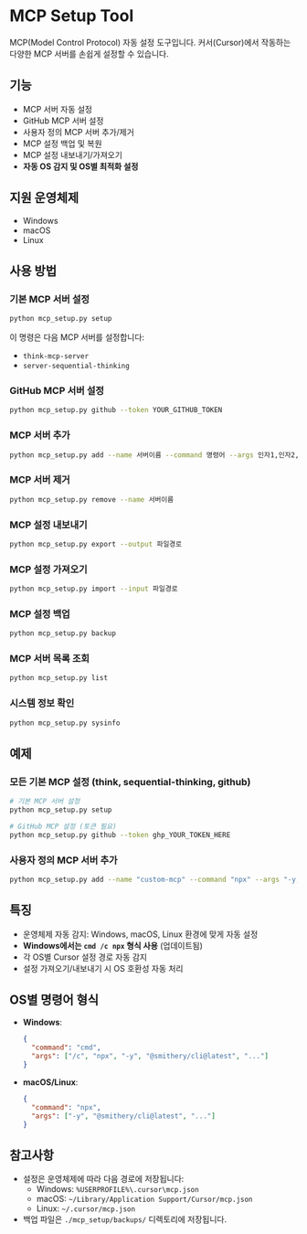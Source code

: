 # MCP Setup Tool

MCP(Model Control Protocol) 자동 설정 도구입니다. 커서(Cursor)에서 작동하는 다양한 MCP 서버를 손쉽게 설정할 수 있습니다.

## 기능

- MCP 서버 자동 설정
- GitHub MCP 서버 설정
- 사용자 정의 MCP 서버 추가/제거
- MCP 설정 백업 및 복원
- MCP 설정 내보내기/가져오기
- **자동 OS 감지 및 OS별 최적화 설정**

## 지원 운영체제

- Windows
- macOS
- Linux

## 사용 방법

### 기본 MCP 서버 설정

```bash
python mcp_setup.py setup
```

이 명령은 다음 MCP 서버를 설정합니다:
- `think-mcp-server`
- `server-sequential-thinking`

### GitHub MCP 서버 설정

```bash
python mcp_setup.py github --token YOUR_GITHUB_TOKEN
```

### MCP 서버 추가

```bash
python mcp_setup.py add --name 서버이름 --command 명령어 --args 인자1,인자2,인자3
```

### MCP 서버 제거

```bash
python mcp_setup.py remove --name 서버이름
```

### MCP 설정 내보내기

```bash
python mcp_setup.py export --output 파일경로
```

### MCP 설정 가져오기

```bash
python mcp_setup.py import --input 파일경로
```

### MCP 설정 백업

```bash
python mcp_setup.py backup
```

### MCP 서버 목록 조회

```bash
python mcp_setup.py list
```

### 시스템 정보 확인

```bash
python mcp_setup.py sysinfo
```

## 예제

### 모든 기본 MCP 설정 (think, sequential-thinking, github)

```bash
# 기본 MCP 서버 설정
python mcp_setup.py setup

# GitHub MCP 설정 (토큰 필요)
python mcp_setup.py github --token ghp_YOUR_TOKEN_HERE
```

### 사용자 정의 MCP 서버 추가

```bash
python mcp_setup.py add --name "custom-mcp" --command "npx" --args "-y,@smithery/cli@latest,run,@smithery-ai/custom-tool,--key,키값"
```

## 특징

- 운영체제 자동 감지: Windows, macOS, Linux 환경에 맞게 자동 설정
- **Windows에서는 `cmd /c npx` 형식 사용** (업데이트됨)
- 각 OS별 Cursor 설정 경로 자동 감지
- 설정 가져오기/내보내기 시 OS 호환성 자동 처리

## OS별 명령어 형식

- **Windows**:
  ```json
  {
    "command": "cmd",
    "args": ["/c", "npx", "-y", "@smithery/cli@latest", "..."]
  }
  ```

- **macOS/Linux**:
  ```json
  {
    "command": "npx",
    "args": ["-y", "@smithery/cli@latest", "..."]
  }
  ```

## 참고사항

- 설정은 운영체제에 따라 다음 경로에 저장됩니다:
  - Windows: `%USERPROFILE%\.cursor\mcp.json`
  - macOS: `~/Library/Application Support/Cursor/mcp.json`
  - Linux: `~/.cursor/mcp.json`
- 백업 파일은 `./mcp_setup/backups/` 디렉토리에 저장됩니다. 